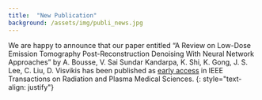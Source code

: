 ```yaml
---
title:  "New Publication"
background: /assets/img/publi_news.jpg
---
```

We are happy to announce that our paper entitled “A Review on Low-Dose Emission Tomography Post-Reconstruction Denoising With Neural Network Approaches” by A. Bousse, V. Sai Sundar Kandarpa, K. Shi, K. Gong, J. S. Lee, C. Liu, D. Visvikis has been published as [early access](https://ieeexplore.ieee.org/document/10379513) in IEEE Transactions on Radiation and Plasma Medical Sciences.
{: style="text-align: justify"}


